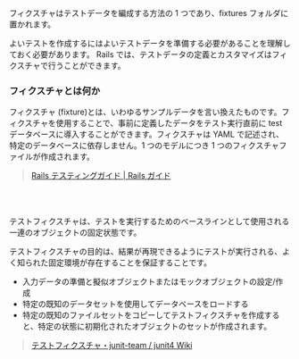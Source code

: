 フィクスチャはテストデータを編成する方法の 1 つであり、fixtures フォルダに置かれます。

よいテストを作成するにはよいテストデータを準備する必要があることを理解しておく必要があります。 Rails では、テストデータの定義とカスタマイズはフィクスチャで行うことができます。

### フィクスチャとは何か

フィクスチャ (fixture)とは、いわゆるサンプルデータを言い換えたものです。フィクスチャを使用することで、事前に定義したデータをテスト実行直前に test データベースに導入することができます。フィクスチャは YAML で記述され、特定のデータベースに依存しません。1 つのモデルにつき 1 つのフィクスチャファイルが作成されます。

> <a href="https://railsguides.jp/testing.html" target="_blank">Rails テスティングガイド | Rails ガイド</a>

<br>
<br>

テストフィクスチャは、テストを実行するためのベースラインとして使用される一連のオブジェクトの固定状態です。

テストフィクスチャの目的は、結果が再現できるようにテストが実行される、よく知られた固定環境が存在することを保証することです。

* 入力データの準備と擬似オブジェクトまたはモックオブジェクトの設定/作成
* 特定の既知のデータセットを使用してデータベースをロードする
* 特定の既知のファイルセットをコピーしてテストフィクスチャを作成すると、特定の状態に初期化されたオブジェクトのセットが作成されます。

> <a href="https://github.com/junit-team/junit4/wiki/Test-fixtures" target="_blank">テストフィクスチャ・junit-team / junit4 Wiki</a>
